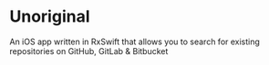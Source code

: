 # Unoriginal
An iOS app written in RxSwift that allows you to search for existing repositories on GitHub, GitLab &amp; Bitbucket
